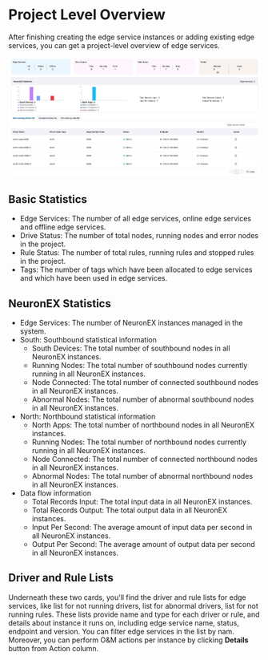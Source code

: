 # Project Level Overview

After finishing creating the edge service instances or adding existing edge services, you can get a project-level overview of edge services.

![edge-list-pro_monitor](./_assets/edge-list-pro_monitor.png)



## Basic Statistics

- Edge Services: The number of all edge services, online edge services and offline edge services.
- Drive Status: The number of total nodes, running nodes and error nodes in the project.
- Rule Status: The number of total rules, running rules and stopped rules in the project.
- Tags: The number of tags which have been allocated to edge services and which have been used in edge services.

## NeuronEX Statistics

- Edge Services: The number of NeuronEX instances managed in the system.
- South: Southbound statistical information
  - South Devices: The total number of southbound nodes in all NeuronEX instances.
  - Running Nodes: The total number of southbound nodes currently running in all NeuronEX instances.
  - Node Connected: The total number of connected southbound nodes in all NeuronEX instances.
  - Abnormal Nodes: The total number of abnormal southbound nodes in all NeuronEX instances.
- North: Northbound statistical information
  - North Apps: The total number of northbound nodes in all NeuronEX instances.
  - Running Nodes: The total number of northbound nodes currently running in all NeuronEX instances.
  - Node Connected: The total number of connected northbound nodes in all NeuronEX instances.
  - Abnormal Nodes: The total number of abnormal northbound nodes in all NeuronEX instances.
- Data flow information
  - Total Records Input: The total input data in all NeuronEX instances.
  - Total Records Output: The total output data in all NeuronEX instances.
  - Input Per Second: The average amount of input data per second in all NeuronEX instances.
  - Output Per Second: The average amount of output data per second in all NeuronEX instances.

## Driver and Rule Lists

Underneath these two cards, you'll find the driver and rule lists for edge services, like list for not running drivers, list for abnormal drivers, list for not running rules. These lists provide name and type for each driver or rule, and details about instance it runs on, including edge service name, status, endpoint and version. You can filter edge services in the list by nam. Moreover, you can perform O&M actions per instance by clicking **Details** button from Action column.